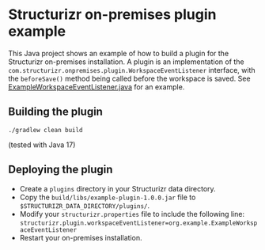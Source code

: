 # Structurizr on-premises plugin example

This Java project shows an example of how to build a plugin for the Structurizr on-premises installation.
A plugin is an implementation of the `com.structurizr.onpremises.plugin.WorkspaceEventListener` interface,
with the `beforeSave()` method being called before the workspace is saved.
See [ExampleWorkspaceEventListener.java](/blob/main/src/main/java/org/example/ExampleWorkspaceEventListener.java) for an example.

## Building the plugin

```
./gradlew clean build
```

(tested with Java 17)

## Deploying the plugin

- Create a `plugins` directory in your Structurizr data directory. 
- Copy the `build/libs/example-plugin-1.0.0.jar` file to `$STRUCTURIZR_DATA_DIRECTORY/plugins/`.
- Modify your `structurizr.properties` file to include the following line: `structurizr.plugin.workspaceEventListener=org.example.ExampleWorkspaceEventListener`
- Restart your on-premises installation. 